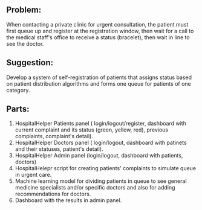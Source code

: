 ## Problem:
When contacting a private clinic for urgent consultation, the patient must first queue up and register at the registration window, then wait for a call to the medical staff's office to receive a status (bracelet), then wait in line to see the doctor.

## Suggestion:
Develop a system of self-registration of patients that assigns status based on patient distribution algorithms and forms one queue for patients of one category.

## Parts:
1. HospitalHelper Patients panel ( login/logout/register, dashboard with current complaint and its status (green, yellow, red), previous complaints, complaint's detail).
2. HospitalHelper Doctors panel ( login/logout, dashboard with patinets and their statuses, patient's detail).
3. HospitalHelper Admin panel (login/logout, dashboard with patients, doctors)
4. HospitalHelepr script for creating patients' complaints to simulate queue in urgent care.
5. Machine learning model for dividing patients in queue to see general medicine specialists and/or specific doctors and also for adding recommendations for doctors.
6. Dashboard with the results in admin panel.

